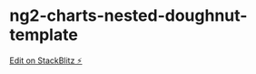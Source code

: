 # ng2-charts-nested-doughnut-template

[Edit on StackBlitz ⚡️](https://stackblitz.com/edit/ng2-charts-nested-doughnut-template)